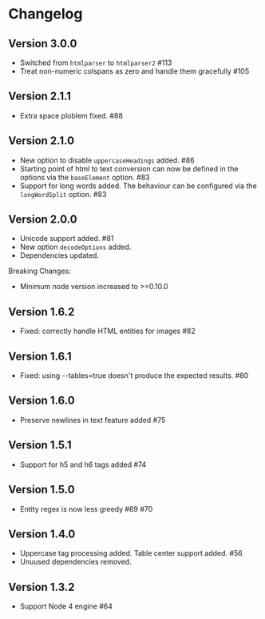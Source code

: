 # Changelog

## Version 3.0.0

 * Switched from `htmlparser` to `htmlparser2` #113
 * Treat non-numeric colspans as zero and handle them gracefully #105

## Version 2.1.1

 * Extra space ploblem fixed. #88

## Version 2.1.0

 * New option to disable `uppercaseHeadings` added. #86
 * Starting point of html to text conversion can now be defined in the options via the `baseElement` option. #83
 * Support for long words added. The behaviour can be configured via the `longWordSplit` option. #83

## Version 2.0.0

 * Unicode support added. #81
 * New option `decodeOptions` added.
 * Dependencies updated.

Breaking Changes:

 * Minimum node version increased to >=0.10.0

## Version 1.6.2

 * Fixed: correctly handle HTML entities for images #82

## Version 1.6.1

 * Fixed: using --tables=true doesn't produce the expected results. #80

## Version 1.6.0

 * Preserve newlines in text feature added #75

## Version 1.5.1

 * Support for h5 and h6 tags added #74

## Version 1.5.0

 * Entity regex is now less greedy #69 #70

## Version 1.4.0

 * Uppercase tag processing added. Table center support added. #56
 * Unuused dependencies removed.

## Version 1.3.2

* Support Node 4 engine #64
